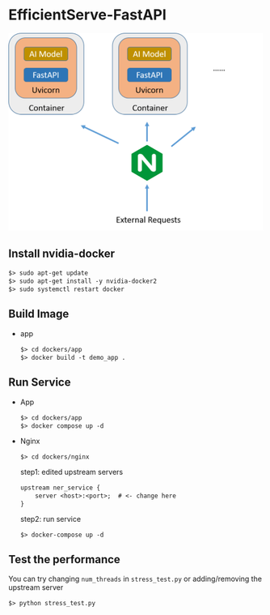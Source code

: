 # EfficientServe-FastAPI

<img src="imgs/docker_fastapi_nginx.png" alt="docker_fastapi_nginx" width="600px"/>

## Install nvidia-docker
```commandline
$> sudo apt-get update
$> sudo apt-get install -y nvidia-docker2
$> sudo systemctl restart docker
```

## Build Image
- app
    ```commandline
    $> cd dockers/app
    $> docker build -t demo_app .
    ```

## Run Service
- App
    ```commandline
    $> cd dockers/app
    $> docker compose up -d
    ```

- Nginx
    
    ```commandline
    $> cd dockers/nginx
    ```
  
    step1: edited upstream servers
    ```
    upstream ner_service {
        server <host>:<port>;  # <- change here
    }
    ```
  
    step2: run service
    ```commandline
    $> docker-compose up -d
    ```
  
## Test the performance
You can try changing `num_threads` in `stress_test.py` or adding/removing the upstream server
```
$> python stress_test.py
```